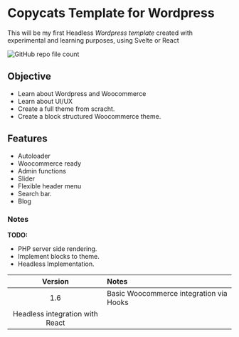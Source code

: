 # Copycats Template for Wordpress
This will be my first Headless *Wordpress template* created with experimental and learning purposes, using Svelte or React

![GitHub repo file count](https://img.shields.io/github/directory-file-count/ss-vector/copycats)

## Objective

- Learn about Wordpress and Woocommerce
- Learn about UI/UX
- Create a full theme from scracht.
- Create a block structured Woocommerce theme.

## Features

* Autoloader
* Woocommerce ready
* Admin functions
* Slider
* Flexible header menu
* Search bar.
* Blog

### Notes

**TODO:**
- PHP server side rendering.
- Implement blocks to theme.
- Headless Implementation.

| Version | Notes   |
| :------:| :------ |
| 1.6    | Basic Woocommerce integration via Hooks |
| Headless integration with React |

